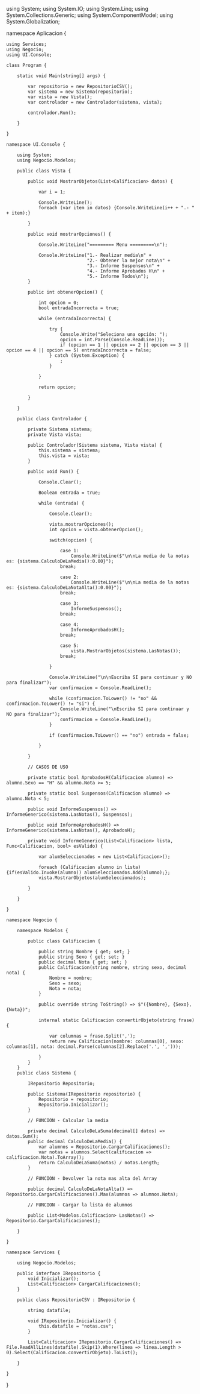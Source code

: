 ﻿using System;
using System.IO;
using System.Linq;
using System.Collections.Generic;
using System.ComponentModel;
using System.Globalization;

namespace Aplicacion {

    using Services;
    using Negocio;
    using UI.Console;

    class Program {

        static void Main(string[] args) {

            var repositorio = new RepositorioCSV();
            var sistema = new Sistema(repositorio);
            var vista = new Vista();
            var controlador = new Controlador(sistema, vista);

            controlador.Run();

        }

    }

    namespace UI.Console {

        using System;
        using Negocio.Modelos;

        public class Vista {

            public void MostrarObjetos(List<Calificacion> datos) {

                var i = 1;
                
                Console.WriteLine();
                foreach (var item in datos) {Console.WriteLine(i++ + ".- " + item);}

            }

            public void mostrarOpciones() {

                Console.WriteLine("========= Menu =========\n");

                Console.WriteLine("1.- Realizar media\n" + 
                                  "2.- Obtener la mejor nota\n" +
                                  "3.- Informe Suspensos\n" +
                                  "4.- Informe Aprobados H\n" +
                                  "5.- Informe Todos\n");
            }

            public int obtenerOpcion() {

                int opcion = 0;
                bool entradaIncorrecta = true;

                while (entradaIncorrecta) {

                    try {
                        Console.Write("Seleciona una opción: ");
                        opcion = int.Parse(Console.ReadLine());
                        if (opcion == 1 || opcion == 2 || opcion == 3 || opcion == 4 || opcion == 5) entradaIncorrecta = false;
                    } catch (System.Exception) {
                        ;
                    }

                }

                return opcion;

            }

        }

        public class Controlador {

            private Sistema sistema;
            private Vista vista;

            public Controlador(Sistema sistema, Vista vista) {
                this.sistema = sistema;
                this.vista = vista;
            }

            public void Run() {

                Console.Clear();

                Boolean entrada = true;

                while (entrada) {

                    Console.Clear();

                    vista.mostrarOpciones();
                    int opcion = vista.obtenerOpcion();

                    switch(opcion) {

                        case 1:
                            Console.WriteLine($"\n\nLa media de la notas es: {sistema.CalculoDeLaMedia():0.00}");
                        break;

                        case 2:
                            Console.WriteLine($"\n\nLa media de la notas es: {sistema.CalculoDeLaNotaAlta():0.00}");
                        break;

                        case 3:
                            InformeSuspensos();
                        break;

                        case 4:
                            InformeAprobadosH();
                        break;

                        case 5:
                            vista.MostrarObjetos(sistema.LasNotas());
                        break;

                    }

                    Console.WriteLine("\n\nEscriba SI para continuar y NO para finalizar");
                    var confirmacion = Console.ReadLine();

                    while (confirmacion.ToLower() != "no" && confirmacion.ToLower() != "si") {
                        Console.WriteLine("\nEscriba SI para continuar y NO para finalizar");
                        confirmacion = Console.ReadLine();
                    }

                    if (confirmacion.ToLower() == "no") entrada = false;       

                }

            }

            // CASOS DE USO

            private static bool AprobadosH(Calificacion alumno) => alumno.Sexo == "H" && alumno.Nota >= 5;

            private static bool Suspensos(Calificacion alumno) => alumno.Nota < 5;

            public void InformeSuspensos() => InformeGenerico(sistema.LasNotas(), Suspensos);

            public void InformeAprobadosH() => InformeGenerico(sistema.LasNotas(), AprobadosH);

            private void InformeGenerico(List<Calificacion> lista, Func<Calificacion, bool> esValido) {
                
                var alumSeleccionados = new List<Calificacion>();
                
                foreach (Calificacion alumno in lista) {if(esValido.Invoke(alumno)) alumSeleccionados.Add(alumno);};
                vista.MostrarObjetos(alumSeleccionados);

            }

        }

    }

    namespace Negocio {

        namespace Modelos {

            public class Calificacion {

                public string Nombre { get; set; }
                public string Sexo { get; set; }
                public decimal Nota { get; set; }
                public Calificacion(string nombre, string sexo, decimal nota) {
                    Nombre = nombre;
                    Sexo = sexo;
                    Nota = nota;
                }

                public override string ToString() => $"({Nombre}, {Sexo}, {Nota})";

                internal static Calificacion convertirObjeto(string frase) {

                    var columnas = frase.Split(',');
                    return new Calificacion(nombre: columnas[0], sexo: columnas[1], nota: decimal.Parse(columnas[2].Replace('.', ',')));

                }
            }
        }
        public class Sistema {

            IRepositorio Repositorio;

            public Sistema(IRepositorio repositorio) {
                Repositorio = repositorio;
                Repositorio.Inicializar();
            }

            // FUNCION - Calcular la media

            private decimal CalculoDeLaSuma(decimal[] datos) => datos.Sum();
            public decimal CalculoDeLaMedia() {
                var alumnos = Repositorio.CargarCalificaciones();
                var notas = alumnos.Select(calificacion => calificacion.Nota).ToArray();
                return CalculoDeLaSuma(notas) / notas.Length;
            }

            // FUNCION - Devolver la nota mas alta del Array

            public decimal CalculoDeLaNotaAlta() => Repositorio.CargarCalificaciones().Max(alumnos => alumnos.Nota);

            // FUNCION - Cargar la lista de alumnos

            public List<Modelos.Calificacion> LasNotas() => Repositorio.CargarCalificaciones();

        }

    }

    namespace Services {

        using Negocio.Modelos;

        public interface IRepositorio {
            void Inicializar();
            List<Calificacion> CargarCalificaciones();
        }

        public class RepositorioCSV : IRepositorio {

            string datafile;

            void IRepositorio.Inicializar() {
                this.datafile = "notas.csv";
            }

            List<Calificacion> IRepositorio.CargarCalificaciones() => File.ReadAllLines(datafile).Skip(1).Where(linea => linea.Length > 0).Select(Calificacion.convertirObjeto).ToList();

        }

    }

}